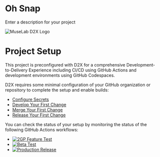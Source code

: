 # Oh Snap
Enter a description for your project

![MuseLab D2X Logo](https://github.com/user-attachments/assets/0146c305-ffd6-4651-a25f-910f6fd68e1c)


# Project Setup
This project is preconfigured with D2X for a comprehensive Development-to-Delivery Experience including CI/CD using GitHub Actions and development environments using GitHub Codespaces.

D2X requires some minimal configuration of your GitHub organization or repository to complete the setup and enable builds:
* [Configure Secrets](https://d2x.readthedocs.io/en/latest/tutorial/#secrets)
* [Develop Your First Change](https://d2x.readthedocs.io/en/latest/tutorial/#develop)
* [Merge Your First Change](https://d2x.readthedocs.io/en/latest/tutorial/#merge)
* [Release Your First Change](https://d2x.readthedocs.io/en/latest/tutorial/#release)

You can check the status of your setup by monitoring the status of the following GitHub Actions workflows:
* [![2GP Feature Test](https://github.com/muselab-d2x/Oh-Snap/actions/workflows/feature.yml/badge.svg)](https://github.com/muselab-d2x/Oh-Snap/actions/workflows/feature.yml)
* [![Beta Test](https://github.com/muselab-d2x/Oh-Snap/actions/workflows/beta.yml/badge.svg)](https://github.com/muselab-d2x/Oh-Snap/actions/workflows/beta.yml)
* [![Production Release](https://github.com/muselab-d2x/Oh-Snap/actions/workflows/release.yml/badge.svg)](https://github.com/muselab-d2x/Oh-Snap/actions/workflows/release.yml)
